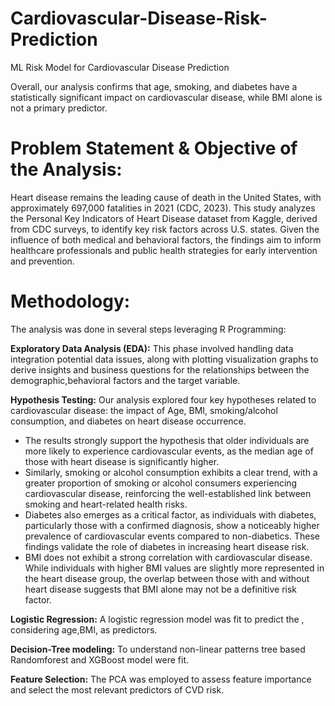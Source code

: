 # Cardiovascular-Disease-Risk-Prediction
ML Risk Model for Cardiovascular Disease Prediction

Overall, our analysis confirms that age, smoking, and diabetes have a statistically significant impact on cardiovascular disease, while BMI alone is not a primary predictor. 

# Problem Statement & Objective of the Analysis:
Heart disease remains the leading cause of death in the United States, with approximately 697,000 fatalities in 2021 (CDC, 2023). This study analyzes the Personal Key Indicators of Heart Disease dataset from Kaggle, derived from CDC surveys, to identify key risk factors across U.S. states. Given the influence of both medical and behavioral factors, the findings aim to inform healthcare professionals and public health strategies for early intervention and prevention.
# Methodology:
The analysis was done in several steps leveraging R Programming:

**Exploratory Data Analysis (EDA):** This phase involved handling data integration potential data issues, along with plotting visualization graphs to derive insights and business questions for the relationships between the demographic,behavioral factors and the target variable.

**Hypothesis Testing:**
Our analysis explored four key hypotheses related to cardiovascular disease: the impact of Age, BMI, smoking/alcohol consumption, and diabetes on heart disease occurrence. 
- The results strongly support the hypothesis that older individuals are more likely to experience cardiovascular events, as the median age of those with heart disease is significantly higher.
- Similarly, smoking or alcohol consumption exhibits a clear trend, with a greater proportion of smoking or alcohol consumers experiencing cardiovascular disease, reinforcing the well-established link between smoking and heart-related health risks.
- Diabetes also emerges as a critical factor, as individuals with diabetes, particularly those with a confirmed diagnosis, show a noticeably higher prevalence of cardiovascular events compared to non-diabetics. These findings validate the role of diabetes in increasing heart disease risk.
- BMI does not exhibit a strong correlation with cardiovascular disease. While individuals with higher BMI values are slightly more represented in the heart disease group, the overlap between those with and without heart disease suggests that BMI alone may not be a definitive risk factor.

**Logistic Regression:** A logistic regression model was fit to predict the , considering age,BMI, as predictors.

**Decision-Tree modeling:**  To understand non-linear patterns tree based Randomforest and XGBoost model were fit.

**Feature Selection:** The PCA was employed to assess feature importance and select the most relevant predictors of CVD risk.
